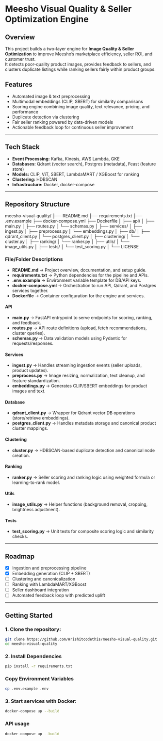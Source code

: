 # Meesho Visual Quality & Seller Optimization Engine

## Overview
This project builds a two-layer engine for **Image Quality & Seller Optimization** to improve Meesho’s marketplace efficiency, seller ROI, and customer trust.  
It detects poor-quality product images, provides feedback to sellers, and clusters duplicate listings while ranking sellers fairly within product groups.

## Features
- Automated image & text preprocessing
- Multimodal embeddings (CLIP, SBERT) for similarity comparisons
- Scoring engine combining image quality, text relevance, pricing, and performance
- Duplicate detection via clustering
- Fair seller ranking powered by data-driven models
- Actionable feedback loop for continuous seller improvement

---

## Tech Stack
- **Event Processing:** Kafka, Kinesis, AWS Lambda, GKE  
- **Databases:** Qdrant (vector search), Postgres (metadata), Feast (feature store)  
- **Models:** CLIP, ViT, SBERT, LambdaMART / XGBoost for ranking  
- **Clustering:** HDBSCAN  
- **Infrastructure:** Docker, docker-compose  

---

## Repository Structure
meesho-visual-quality/
├── README.md
├── requirements.txt
├── .env.example
├── docker-compose.yml
├── Dockerfile
│
├── api/
│   ├── main.py
│   ├── routes.py
│   └── schemas.py
│
├── services/
│   ├── ingest.py
│   ├── preprocess.py
│   └── embeddings.py
│
├── db/
│   ├── qdrant_client.py
│   └── postgres_client.py
│
├── clustering/
│   └── cluster.py
│
├── ranking/
│   └── ranker.py
│
├── utils/
│   └── image_utils.py
│
├── tests/
│   └── test_scoring.py
│
└── LICENSE

### File/Folder Descriptions
- **README.md** → Project overview, documentation, and setup guide.  
- **requirements.txt** → Python dependencies for the pipeline and APIs.  
- **.env.example** → Environment variable template for DB/API keys.  
- **docker-compose.yml** → Orchestration to run API, Qdrant, and Postgres services together.  
- **Dockerfile** → Container configuration for the engine and services.  

#### API
- **main.py** → FastAPI entrypoint to serve endpoints for scoring, ranking, and feedback.  
- **routes.py** → API route definitions (upload, fetch recommendations, cluster queries).  
- **schemas.py** → Data validation models using Pydantic for requests/responses.  

#### Services
- **ingest.py** → Handles streaming ingestion events (seller uploads, product updates).  
- **preprocess.py** → Image resizing, normalization, text cleanup, and feature standardization.  
- **embeddings.py** → Generates CLIP/SBERT embeddings for product images and text.  

#### Database
- **qdrant_client.py** → Wrapper for Qdrant vector DB operations (store/retrieve embeddings).  
- **postgres_client.py** → Handles metadata storage and canonical product cluster mappings.  

#### Clustering
- **cluster.py** → HDBSCAN-based duplicate detection and canonical node creation.  

#### Ranking
- **ranker.py** → Seller scoring and ranking logic using weighted formula or learning-to-rank model.  

#### Utils
- **image_utils.py** → Helper functions (background removal, cropping, brightness adjustment).  

#### Tests
- **test_scoring.py** → Unit tests for composite scoring logic and similarity checks.  

---

## Roadmap
- [x] Ingestion and preprocessing pipeline  
- [x] Embedding generation (CLIP + SBERT)  
- [ ] Clustering and canonicalization  
- [ ] Ranking with LambdaMART/XGBoost  
- [ ] Seller dashboard integration  
- [ ] Automated feedback loop with predicted uplift  

---

## Getting Started
### 1. Clone the repository:  
```bash
git clone https://github.com/Hrishitcodethis/meesho-visual-quality.git
cd meesho-visual-quality
```

### 2. Install Dependencies
```bash
pip install -r requirements.txt
```

### Copy Environment Variables
```bash
cp .env.example .env
```

### 3. Start services with Docker:  
```bash
docker-compose up --build
```

### API usage
```bash
docker-compose up --build
```






